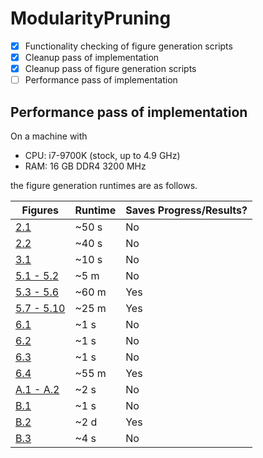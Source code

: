 # ModularityPruning

- [X] Functionality checking of figure generation scripts
- [X] Cleanup pass of implementation
- [X] Cleanup pass of figure generation scripts
- [ ] Performance pass of implementation

## Performance pass of implementation

On a machine with

 - CPU: i7-9700K (stock, up to 4.9 GHz)
 - RAM: 16 GB DDR4 3200 MHz

the figure generation runtimes are as follows.

| Figures | Runtime | Saves Progress/Results? |
|---------|---------|-----------------|
| [2.1](karate_club_gamma_estimates/karate_club_gamma_estimates.py) | ~50 s | No
| [2.2](karate_club_gamma_estimates/karate_club_estimates_per_community.py) | ~40 s | No
| [3.1](example_figures/plot_champ_example.py) | ~10 s | No
| [5.1 - 5.2](karate_club_test/karate_club_test.py) | ~5 m | No
| [5.3 - 5.6](synthetic_easy_regime/easy_regime_generation.py) | ~60 m | Yes
| [5.7 - 5.10](lazega_law_firm/lazega_figures.py) | ~25 m | Yes
| [6.1](plot_duality_details/plot_maximum_gamma_estimates.py) | ~1 s | No
| [6.2](plot_duality_details/plot_maximum_gamma_estimates_in_omega_space.py) | ~1 s | No
| [6.3](plot_duality_details/plot_maximum_gamma_estimates_general.py) | ~1 s | No
| [6.4](social_networks/SNAP_boxplot.py) | ~55 m | Yes
| [A.1 - A.2](plot_duality_details/plot_gamma_omega_duality.py) | ~2 s | No
| [B.1](bistable_SBM/plot_bistable_SBM_analytic.py) | ~1 s | No
| [B.2](bistable_SBM/bistable_SBM_test_constant_probs.py) | ~2 d | Yes
| [B.3](bistable_SBM/plot_bistable_SBM_realizations.py) | ~4 s | No